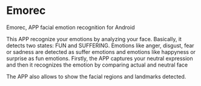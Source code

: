 # Emorec
Emorec, APP facial emotion recognition for Android

This APP recognize your emotions by analyzing your face. Basically, it detects two states: FUN and SUFFERING. Emotions like anger, disgust, fear or sadness are detected as suffer emotions and emotions like happyness or surprise as fun emotions. 
Firstly, the APP captures your neutral expression and then it recognizes the emotion by comparing actual and neutral face

The APP also allows to show the facial regions and landmarks detected. 
